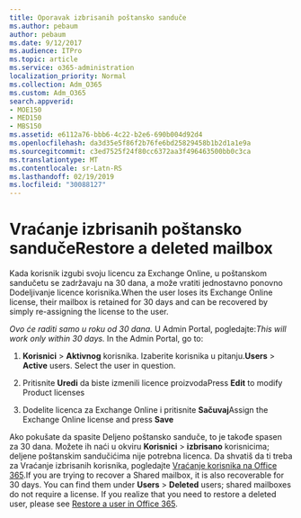 ```yaml
---
title: Oporavak izbrisanih poštansko sanduče
ms.author: pebaum
author: pebaum
ms.date: 9/12/2017
ms.audience: ITPro
ms.topic: article
ms.service: o365-administration
localization_priority: Normal
ms.collection: Adm_O365
ms.custom: Adm_O365
search.appverid:
- MOE150
- MED150
- MBS150
ms.assetid: e6112a76-bbb6-4c22-b2e6-690b004d92d4
ms.openlocfilehash: da3d35e5f86f2b76fe6bd25829458b1b2d1a1e9a
ms.sourcegitcommit: c3ed7525f24f80cc6372aa3f496463500bb0c3ca
ms.translationtype: MT
ms.contentlocale: sr-Latn-RS
ms.lasthandoff: 02/19/2019
ms.locfileid: "30088127"
---
```

# <a name="restore-a-deleted-mailbox"></a><span data-ttu-id="3a4c6-102">Vraćanje izbrisanih poštansko sanduče</span><span class="sxs-lookup"><span data-stu-id="3a4c6-102">Restore a deleted mailbox</span></span>

<span data-ttu-id="3a4c6-103">Kada korisnik izgubi svoju licencu za Exchange Online, u poštanskom sandučetu se zadržavaju na 30 dana, a može vratiti jednostavno ponovno Dodeljivanje licence korisnika.</span><span class="sxs-lookup"><span data-stu-id="3a4c6-103">When the user loses its Exchange Online license, their mailbox is retained for 30 days and can be recovered by simply re-assigning the license to the user.</span></span>
  
 <span data-ttu-id="3a4c6-p101">*Ovo će raditi samo u roku od 30 dana.*  U Admin Portal, pogledajte:</span><span class="sxs-lookup"><span data-stu-id="3a4c6-p101">*This will work only within 30 days.*  In the Admin Portal, go to:</span></span> 
  
1. <span data-ttu-id="3a4c6-p102">**Korisnici** \> **Aktivnog** korisnika. Izaberite korisnika u pitanju.</span><span class="sxs-lookup"><span data-stu-id="3a4c6-p102">**Users** \> **Active** users. Select the user in question.</span></span> 
    
2. <span data-ttu-id="3a4c6-108">Pritisnite **Uredi** da biste izmenili licence proizvoda</span><span class="sxs-lookup"><span data-stu-id="3a4c6-108">Press **Edit** to modify Product licenses</span></span> 
    
3. <span data-ttu-id="3a4c6-109">Dodelite licenca za Exchange Online i pritisnite **Sačuvaj**</span><span class="sxs-lookup"><span data-stu-id="3a4c6-109">Assign the Exchange Online license and press **Save**</span></span>
    
<span data-ttu-id="3a4c6-p103">Ako pokušate da spasite Deljeno poštansko sanduče, to je takođe spasen za 30 dana. Možete ih naći u okviru **Korisnici** \> **izbrisano** korisnicima; deljene poštanskim sandučićima nije potrebna licenca. Da shvatiš da ti treba za Vraćanje izbrisanih korisnika, pogledajte [Vraćanje korisnika na Office 365](https://docs.microsoft.com/en-us/office365/admin/add-users/restore-user).</span><span class="sxs-lookup"><span data-stu-id="3a4c6-p103">If you are trying to recover a Shared mailbox, it is also recoverable for 30 days. You can find them under **Users** \> **Deleted** users; shared mailboxes do not require a license. If you realize that you need to restore a deleted user, please see [Restore a user in Office 365](https://docs.microsoft.com/en-us/office365/admin/add-users/restore-user).</span></span>
  

